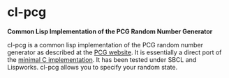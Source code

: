 # cl-pcg
<b>Common Lisp Implementation of the PCG Random Number Generator</b>

cl-pcg is a common lisp implementation of the PCG random number generator as described at the <a href=http://www.pcg-random.org> PCG website</a>.  It is essentially a direct port of the <a href=http://www.pcg-random.org/download.html>minimal C implementation</a>.  It has been tested under SBCL and Lispworks.  cl-pcg allows you to specify your random state.  
